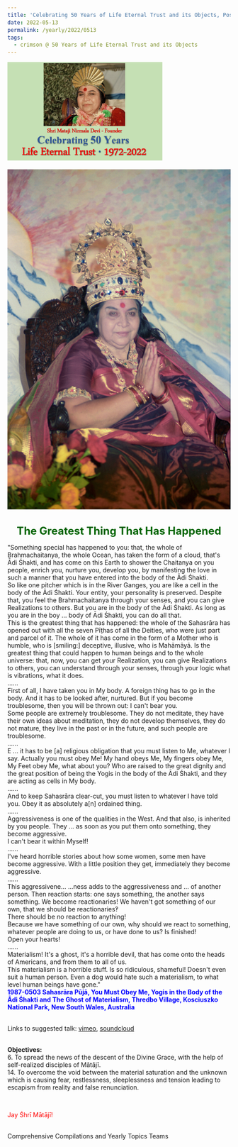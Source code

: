 ```yaml
---
title: 'Celebrating 50 Years of Life Eternal Trust and its Objects, Post 14'
date: 2022-05-13
permalink: /yearly/2022/0513
tags:
  - crimson @ 50 Years of Life Eternal Trust and its Objects
---
```


<div style="text-align: left"><img src="/images/Celebrating50YearsLET.png" width="350" /></div><br>

<div style="text-align: center"><img src="/images/image975_Photo_credit_Matthew_Fogarty.png" /></div>

<br>
<p style="color:DarkGreen; text-align:center">
<font size="+2"><b>The Greatest Thing That Has Happened</b><br></font>
</p>

<p>
"Something special has happened to you: that, the whole of Brahmachaitanya, the whole Ocean, has taken the form of a cloud, that's Ādi Śhakti, and has come on this Earth to shower the Chaitanya on you people, enrich you, nurture you, develop you, by manifesting the love in such a manner that you have entered into the body of the Ādi Śhakti. <br>
So like one pitcher which is in the River Ganges, you are like a cell in the body of the Ādi Śhakti. Your entity, your personality is preserved. Despite that, you feel the Brahmachaitanya through your senses, and you can give Realizations to others. But you are in the body of the Ādi Śhakti. As long as you are in the boy ... body of Ādi Śhakti, you can do all that.<br>
This is the greatest thing that has happened: the whole of the Sahasrāra has opened out with all the seven Pīṭhas of all the Deities, who were just part and parcel of it. The whole of it has come in the form of a Mother who is humble, who is [smiling:] deceptive, illusive, who is Mahāmāyā. Is the greatest thing that could happen to human beings and to the whole universe: that, now, you can get your Realization, you can give Realizations to others, you can understand through your senses, through your logic what is vibrations, what it does.<br>
......<br>
First of all, I have taken you in My body. A foreign thing has to go in the body. And it has to be looked after, nurtured. But if you become troublesome, then you will be thrown out: I can't bear you.<br>
Some people are extremely troublesome. They do not meditate, they have their own ideas about meditation, they do not develop themselves, they do not mature, they live in the past or in the future, and such people are troublesome.<br>
......<br>
E ... it has to be [a] religious obligation that you must listen to Me, whatever I say. Actually you must obey Me! My hand obeys Me, My fingers obey Me, My Feet obey Me, what about you? Who are raised to the great dignity and the great position of being the Yogis in the body of the Ādi Śhakti, and they are acting as cells in My body.<br>
......<br>
And to keep Sahasrāra clear-cut, you must listen to whatever I have told you. Obey it as absolutely a[n] ordained thing.<br>
......<br>
Aggressiveness is one of the qualities in the West. And that also, is inherited by you people. They ... as soon as you put them onto something, they become aggressive.<br>
I can't bear it within Myself!<br>
......<br>
I've heard horrible stories about how some women, some men have become aggressive. With a little position they get, immediately they become aggressive.<br>
......<br>
This aggressivene... ...ness adds to the aggressiveness and ... of another person. Then reaction starts: one says something, the another says something. We become reactionaries! We haven't got something of our own, that we should be reactionaries‽<br>
There should be no reaction to anything!<br>
Because we have something of our own, why should we react to something, whatever people are doing to us, or have done to us? Is finished!<br>
Open your hearts!<br>
......<br>
Materialism! It's a ghost, it's a horrible devil, that has come onto the heads of Americans, and from them to all of us.<br>
This materialism is a horrible stuff. Is so ridiculous, shameful! Doesn't even suit a human person. Even a dog would hate such a materialism, to what level human beings have gone."<br>
<font color="blue"><b>1987-0503 Sahasrāra Pūjā, You Must Obey Me, Yogis in the Body of the Ādi Śhakti and The Ghost of Materialism, Thredbo Village, Kosciuszko National Park, New South Wales, Australia</b></font><br>
</p>

<br>
Links to suggested talk: <a href="https://vimeo.com/469363650"> vimeo</a>, <a href="https://soundcloud.com/nirmala-vidya-portal/1987-0503-1"> soundcloud</a><br>
<br>

<p>
<b>Objectives:</b><br>
6. To spread the news of the descent of the Divine Grace, with the help of self-realized disciples of Mātājī.<br>
14. To overcome the void between the material saturation and the unknown which is causing fear, restlessness, sleeplessness and tension leading to escapism from reality and false renunciation.<br>
</p>

<br>
<p style="color:red;">Jay Śhrī Mātājī!<br></p>

<br>
Comprehensive Compilations and Yearly Topics Teams
